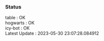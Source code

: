 ### Status


table : OK  
hogwarts : OK  
icy-bot : OK  
Latest Update : 2023-05-30 23:07:28.084912
